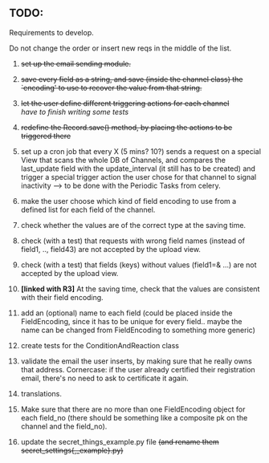 TODO:
-----

Requirements to develop.

Do not change the order or insert new reqs in the middle of the list.

1. ~~set up the email sending module.~~

1. ~~save every field as a string, and save (inside the channel class) the `encoding' to use to recover the value from that string.~~

1. ~~let the user define different triggering actions for each channel~~ <br />
*have to finish writing some tests*

1. ~~redefine the Record.save() method, by placing the actions to be triggered there~~

5. set up a cron job that every X (5 mins? 10?) sends a request on a special View that scans the whole DB of Channels, and compares the last_update field with the update_interval (it still has to be created) and trigger a special trigger action the user chose for that channel to signal inactivity --> to be done with the Periodic Tasks from celery.

1. make the user choose which kind of field encoding to use from a defined list for each field of the channel.

1. check whether the values are of the correct type at the saving time.

1. check (with a test) that requests with wrong field names (instead of field1, .., field43) are not accepted by the upload view.

1. check (with a test) that fields (keys) without values (field1=& ...) are not accepted by the upload view.

10. **[linked with R3]** At the saving time, check that the values are consistent with their field encoding.


1. add an (optional) name to each field (could be placed inside the FieldEncoding, since it has to be unique for every field.. maybe the name can be changed from FieldEncoding to something more generic)

1. create tests for the ConditionAndReaction class

1. validate the email the user inserts, by making sure that he really owns that address.
Cornercase: if the user already certified their registration email, there's no need to ask to certificate it again.

1. translations.

15. Make sure that there are no more than one FieldEncoding object for each field_no (there should be something like a composite pk on the channel and the field_no).

1. update the secret_things_example.py file ~~(and rename them secret_settings{,_example}.py)~~

